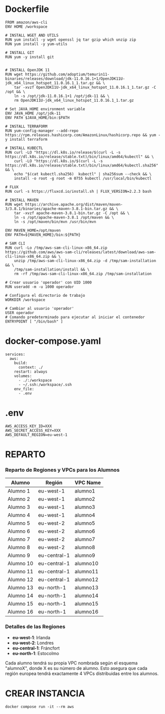 # Dockerfile

```
FROM amazon/aws-cli
ENV HOME /workspace

# INSTALL WGET AND UTILS
RUN yum install -y wget openssl jq tar gzip which unzip zip
RUN yum install -y yum-utils

# INSTALL GIT
RUN yum -y install git


# INSTALL OpenJDK 11
RUN wget https://github.com/adoptium/temurin11-binaries/releases/download/jdk-11.0.16.1+1/OpenJDK11U-jdk_x64_linux_hotspot_11.0.16.1_1.tar.gz && \
    tar -xvzf OpenJDK11U-jdk_x64_linux_hotspot_11.0.16.1_1.tar.gz -C /opt && \
    ln -s /opt/jdk-11.0.16.1+1 /opt/jdk-11 && \
    rm OpenJDK11U-jdk_x64_linux_hotspot_11.0.16.1_1.tar.gz

# Set JAVA_HOME environment variable
ENV JAVA_HOME /opt/jdk-11
ENV PATH $JAVA_HOME/bin:$PATH

# INSTALL TERRAFORM
RUN yum-config-manager --add-repo https://rpm.releases.hashicorp.com/AmazonLinux/hashicorp.repo && yum -y install terraform

# INSTALL KUBECTL
RUN curl -LO "https://dl.k8s.io/release/$(curl -L -s https://dl.k8s.io/release/stable.txt)/bin/linux/amd64/kubectl" && \
    curl -LO "https://dl.k8s.io/$(curl -L -s https://dl.k8s.io/release/stable.txt)/bin/linux/amd64/kubectl.sha256" && \
    echo "$(cat kubectl.sha256)  kubectl" | sha256sum --check && \
    install -o root -g root -m 0755 kubectl /usr/local/bin/kubectl

# FLUX
RUN curl -s https://fluxcd.io/install.sh | FLUX_VERSION=2.2.3 bash

# INSTALL MAVEN
RUN wget https://archive.apache.org/dist/maven/maven-3/3.8.1/binaries/apache-maven-3.8.1-bin.tar.gz && \
    tar -xvzf apache-maven-3.8.1-bin.tar.gz -C /opt && \
    ln -s /opt/apache-maven-3.8.1 /opt/maven && \
    ln -s /opt/maven/bin/mvn /usr/bin/mvn

ENV MAVEN_HOME=/opt/maven
ENV PATH=${MAVEN_HOME}/bin:${PATH}

# SAM CLI
RUN curl -Lo /tmp/aws-sam-cli-linux-x86_64.zip https://github.com/aws/aws-sam-cli/releases/latest/download/aws-sam-cli-linux-x86_64.zip && \
    unzip /tmp/aws-sam-cli-linux-x86_64.zip -d /tmp/sam-installation && \
    /tmp/sam-installation/install && \
    rm -rf /tmp/aws-sam-cli-linux-x86_64.zip /tmp/sam-installation

# Crear usuario 'operador' con UID 1000
RUN useradd -m -u 1000 operador

# Configura el directorio de trabajo
WORKDIR /workspace

# Cambiar al usuario 'operador'
USER operador
# Comando predeterminado para ejecutar al iniciar el contenedor
ENTRYPOINT [ "/bin/bash" ]

```



# docker-compose.yaml

```
services:
  aws:
    build: 
      context: ./
    restart: always
    volumes:
      - ./:/workspace
      - ~/.ssh:/workspace/.ssh
    env_file:
      - .env
```


# .env

```
AWS_ACCESS_KEY_ID=XXX
AWS_SECRET_ACCESS_KEY=XXX
AWS_DEFAULT_REGION=eu-west-1
```

# REPARTO 

### Reparto de Regiones y VPCs para los Alumnos

| Alumno  | Región     | VPC Name |
|---------|------------|----------|
| Alumno 1| eu-west-1  | alumno1  |
| Alumno 2| eu-west-1  | alumno2  |
| Alumno 3| eu-west-1  | alumno3  |
| Alumno 4| eu-west-1  | alumno4  |
| Alumno 5| eu-west-2  | alumno5  |
| Alumno 6| eu-west-2  | alumno6  |
| Alumno 7| eu-west-2  | alumno7  |
| Alumno 8| eu-west-2  | alumno8  |
| Alumno 9| eu-central-1| alumno9  |
| Alumno 10| eu-central-1| alumno10 |
| Alumno 11| eu-central-1| alumno11 |
| Alumno 12| eu-central-1| alumno12 |
| Alumno 13| eu-north-1 | alumno13 |
| Alumno 14| eu-north-1 | alumno14 |
| Alumno 15| eu-north-1 | alumno15 |
| Alumno 16| eu-north-1 | alumno16 |

### Detalles de las Regiones

- **eu-west-1**: Irlanda
- **eu-west-2**: Londres
- **eu-central-1**: Fráncfort
- **eu-north-1**: Estocolmo

Cada alumno tendrá su propia VPC nombrada según el esquema "alumnoX", donde X es su número de alumno. Esto asegura que cada región europea tendrá exactamente 4 VPCs distribuidas entre los alumnos.




# CREAR INSTANCIA
```
docker compose run -it --rm aws
```
